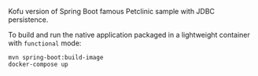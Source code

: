 Kofu version of Spring Boot famous Petclinic sample with JDBC persistence.

To build and run the native application packaged in a lightweight container with `functional` mode:
```
mvn spring-boot:build-image
docker-compose up
```